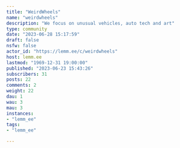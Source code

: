 ```yaml
---
title: "WeirdWheels" 
name: "weirdwheels"
description: "We focus on unusual vehicles, auto tech and art"
type: community
date: "2023-06-28 15:17:59"
draft: false
nsfw: false
actor_id: "https://lemm.ee/c/weirdwheels"
host: lemm.ee
lastmod: "1969-12-31 19:00:00"
published: "2023-06-23 15:43:26"
subscribers: 31
posts: 22
comments: 2
weight: 22
dau: 1
wau: 3
mau: 3
instances:
- "lemm_ee"
tags: 
- "lemm_ee"

---
```

